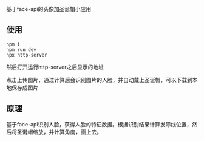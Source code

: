基于face-api的头像加圣诞帽小应用

## 使用
```
npm i
npm run dev
npx http-server
```
然后打开运行http-server之后显示的地址

点击上传图片，通过计算后会识别图片的人脸，并自动戴上圣诞帽，可以下载到本地保存成图片

## 原理

基于face-api识别人脸，获得人脸的特征数据。根据识别结果计算发际线位置，然后将圣诞帽缩放，并计算角度，画上去。